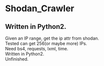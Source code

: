 # Shodan_Crawler
## Written in Python2.
Given an IP range, get the ip attr from shodan.  
Tested can get 256(or maybe more) IPs.  
Need bs4, requests, lxml, time.  
Written in Python2.  
Unfinished.  
